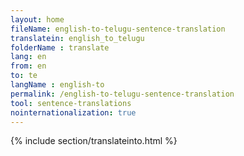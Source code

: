 ```yaml
---
layout: home
fileName: english-to-telugu-sentence-translation
translatein: english_to_telugu
folderName : translate
lang: en
from: en
to: te
langName : english-to
permalink: /english-to-telugu-sentence-translation
tool: sentence-translations
nointernationalization: true
---
```

{% include section/translateinto.html %}
